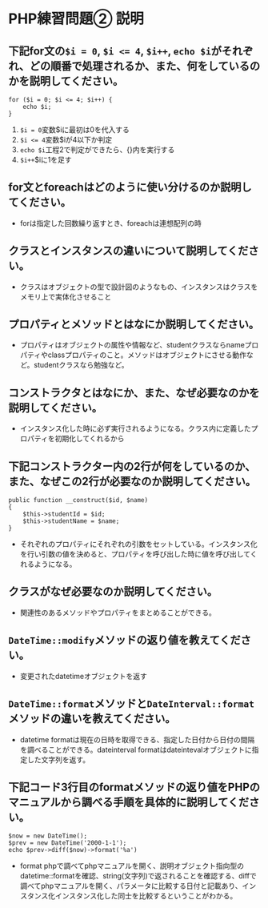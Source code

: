# PHP練習問題② 説明

## 下記for文の`$i = 0`, `$i <= 4`, `$i++`, `echo $i`がそれぞれ、どの順番で処理されるか、また、何をしているのかを説明してください。

```
for ($i = 0; $i <= 4; $i++) {
    echo $i;
}
```

1. `$i = 0`変数$iに最初は0を代入する
2. `$i <= 4`変数$iが4以下か判定
3. `echo $i`工程2で判定ができたら、{}内を実行する
4. `$i++`$iに1を足す

## for文とforeachはどのように使い分けるのか説明してください。
- forは指定した回数繰り返すとき、foreachは連想配列の時

## クラスとインスタンスの違いについて説明してください。
- クラスはオブジェクトの型で設計図のようなもの、インスタンスはクラスをメモリ上で実体化させること

## プロパティとメソッドとはなにか説明してください。
- プロパティはオブジェクトの属性や情報など、studentクラスならnameプロパティやclassプロパティのこと。メソッドはオブジェクトにさせる動作など。studentクラスなら勉強など。

## コンストラクタとはなにか、また、なぜ必要なのかを説明してください。
- インスタンス化した時に必ず実行されるようになる。クラス内に定義したプロパティを初期化してくれるから

## 下記コンストラクター内の2行が何をしているのか、また、なぜこの2行が必要なのか説明してください。
```
public function __construct($id, $name)
{
    $this->studentId = $id;
    $this->studentName = $name;
}
```
- それぞれのプロパティにそれぞれの引数をセットしている。インスタンス化を行い引数の値を決めると、プロパティを呼び出した時に値を呼び出してくれるようになる。

## クラスがなぜ必要なのか説明してください。
- 関連性のあるメソッドやプロパティをまとめることができる。

## `DateTime::modify`メソッドの返り値を教えてください。
- 変更されたdatetimeオブジェクトを返す

## `DateTime::format`メソッドと`DateInterval::format`メソッドの違いを教えてください。
- datetime formatは現在の日時を取得できる、指定した日付から日付の間隔を調べることができる。dateinterval formatはdateintevalオブジェクトに指定した文字列を返す。

## 下記コード3行目のformatメソッドの返り値をPHPのマニュアルから調べる手順を具体的に説明してください。
```
$now = new DateTime();
$prev = new DateTime('2000-1-1');
echo $prev->diff($now)->format('%a')
```

- format phpで調べてphpマニュアルを開く、説明オブジェクト指向型のdatetime::formatを確認、string(文字列)で返されることを確認する、diffで調べてphpマニュアルを開く、パラメータに比較する日付と記載あり、インスタンス化インスタンス化した同士を比較するということがわかる。
